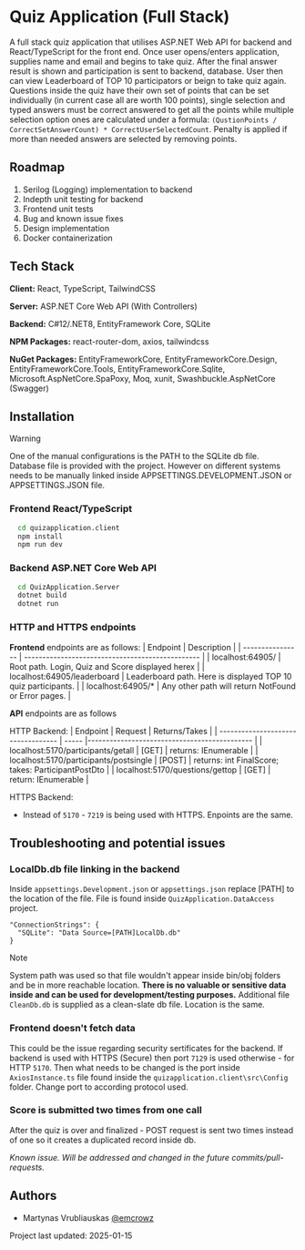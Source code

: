 # Quiz Application (Full Stack)

A full stack quiz application that utilises ASP.NET Web API for backend and React/TypeScript for the front end. Once user opens/enters application, supplies name and email and begins to take quiz. After the final answer result is shown and participation is sent to backend, database. User then can view Leaderboard of TOP 10 participators or beign to take quiz again. Questions inside the quiz have their own set of points that can be set individually (in current case all are worth 100 points), single selection and typed answers must be correct answered to get all the points while multiple selection option ones are calculated under a formula: `(QustionPoints / CorrectSetAnswerCount) * CorrectUserSelectedCount`. Penalty is applied if more than needed answers are selected by removing points.

## Roadmap

1. Serilog (Logging) implementation to backend
2. Indepth unit testing for backend
3. Frontend unit tests
4. Bug and known issue fixes
5. Design implementation
6. Docker containerization

## Tech Stack

**Client:** React, TypeScript, TailwindCSS

**Server:** ASP.NET Core Web API (With Controllers)

**Backend:** C#12/.NET8, EntityFramework Core, SQLite

**NPM Packages:** react-router-dom, axios, tailwindcss

**NuGet Packages:** EntityFrameworkCore, EntityFrameworkCore.Design, EntityFrameworkCore.Tools, EntityFrameworkCore.Sqlite, Microsoft.AspNetCore.SpaPoxy, Moq, xunit, Swashbuckle.AspNetCore (Swagger)

## Installation

> [!WARNING]
> One of the manual configurations is the PATH to the SQLite db file. Database file is provided with the project. However on different systems needs to be manually linked inside APPSETTINGS.DEVELOPMENT.JSON or APPSETTINGS.JSON file.

### Frontend React/TypeScript

```bash
  cd quizapplication.client
  npm install
  npm run dev
```

### Backend ASP.NET Core Web API

```bash
  cd QuizApplication.Server
  dotnet build
  dotnet run
```

### HTTP and HTTPS endpoints
**Frontend** endpoints are as follows:
| Endpoint | Description |
| ---------------- | ------------------------------------------------ |
| localhost:64905/ | Root path. Login, Quiz and Score displayed herex |
| localhost:64905/leaderboard | Leaderboard path. Here is displayed TOP 10 quiz participants. |
| localhost:64905/* | Any other path will return NotFound or Error pages. |

**API** endpoints are as follows

HTTP Backend:
| Endpoint | Request | Returns/Takes |
| ---------------------------------- | ----- |--------------------------------------------- |
| localhost:5170/participants/getall | [GET] | returns: IEnumerable<ParticipantReadOnlyDto> |
| localhost:5170/participants/postsingle | [POST] | returns: int FinalScore; takes: ParticipantPostDto |
| localhost:5170/questions/gettop | [GET] | return: IEnumerable<QuestionReadOnlyDto> |

HTTPS Backend:
- Instead of `5170` - `7219` is being used with HTTPS. Enpoints are the same.

## Troubleshooting and potential issues
### LocalDb.db file linking in the backend

Inside `appsettings.Development.json` or `appsettings.json` replace [PATH] to the location of the file. File is found inside `QuizApplication.DataAccess` project. 
```
"ConnectionStrings": {
  "SQLite": "Data Source=[PATH]LocalDb.db"
}
```
> [!NOTE]
> System path was used so that file wouldn't appear inside bin/obj folders and be in more reachable location. __There is no valuable or sensitive data inside and can be used for development/testing purposes.__ Additional file `CleanDb.db` is supplied as a clean-slate db file. Location is the same.

### Frontend doesn't fetch data
This could be the issue regarding security sertificates for the backend. If backend is used with HTTPS (Secure) then port `7129` is used otherwise - for HTTP `5170`. Then what needs to be changed is the port inside `AxiosInstance.ts` file found inside the `quizapplication.client\src\Config` folder. Change port to according protocol used.

### Score is submitted two times from one call
After the quiz is over and finalized - POST request is sent two times instead of one so it creates a duplicated record inside db.

*Known issue. Will be addressed and changed in the future commits/pull-requests.*

## Authors

- Martynas Vrubliauskas [@emcrowz](https://www.github.com/emcrowz)

Project last updated: 2025-01-15
